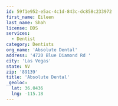 ```yaml
---
id: 59f1e952-e5ac-4c1d-843c-dc858c233972
first_name: Eileen
last_name: Shah
license: DDS
services:
  - Dentist
category: Dentists
org_name: 'Absolute Dental'
address: '4720 Blue Diamond Rd '
city: 'Las Vegas'
state: NV
zip: '89139'
title: 'Absolute Dental'
_geoloc:
  lat: 36.0436
  lng: -115.18
---
```

